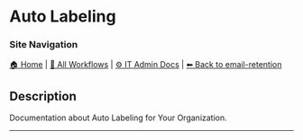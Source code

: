<!-- description: Documentation about Auto Labeling for Your Organization. -->

# Auto Labeling

### Site Navigation
[🏠 Home](../../../README.md) | [📂 All Workflows](../../../users/users.md) | [⚙ IT Admin Docs](../../../it-admins/README.md) | [⬅ Back to email-retention](../README.md)

## Description
Documentation about Auto Labeling for Your Organization.

---